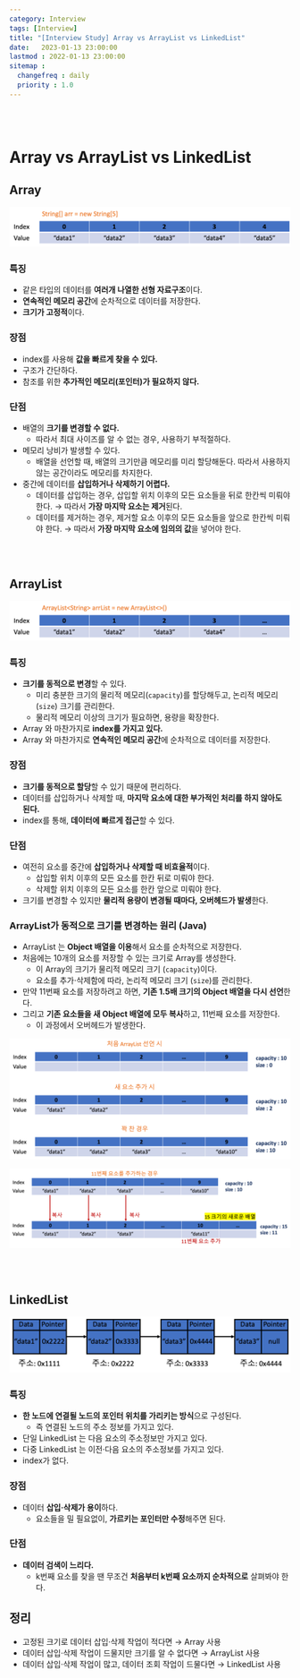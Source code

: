 ```yaml
---
category: Interview
tags: [Interview]
title: "[Interview Study] Array vs ArrayList vs LinkedList"
date:   2023-01-13 23:00:00 
lastmod : 2022-01-13 23:00:00
sitemap :
  changefreq : daily
  priority : 1.0
---
```


<br/><br/>

# Array vs ArrayList vs LinkedList

## Array

![Untitled](/assets/img/2023-01-13-Interview_ArrayVsArrayListVsLinkedList/Untitled.png)

### 특징

- 같은 타입의 데이터를 **여러개 나열한 선형 자료구조**이다.
- **연속적인 메모리 공간**에 순차적으로 데이터를 저장한다.
- **크기가 고정적**이다.

### 장점

- index를 사용해 **값을 빠르게 찾을 수 있다.**
- 구조가 간단하다.
- 참조를 위한 **추가적인 메모리(포인터)가 필요하지 않다.**

### 단점

- 배열의 **크기를 변경할 수 없다.**
    - 따라서 최대 사이즈를 알 수 없는 경우, 사용하기 부적절하다.
- 메모리 낭비가 발생할 수 있다.
    - 배열을 선언할 때, 배열의 크기만큼 메모리를 미리 할당해둔다. 따라서 사용하지 않는 공간이라도 메모리를 차지한다.
- 중간에 데이터를 **삽입하거나 삭제하기 어렵다.**
    - 데이터를 삽입하는 경우, 삽입할 위치 이후의 모든 요소들을 뒤로 한칸씩 미뤄야한다. → 따라서 **가장 마지막 요소는 제거**된다.
    - 데이터를 제거하는 경우, 제거할 요소 이후의 모든 요소들을 앞으로 한칸씩 미뤄야 한다. → 따라서 **가장 마지막 요소에 임의의 값**을 넣어야 한다.

<br/><br/>

## ArrayList

![Untitled](/assets/img/2023-01-13-Interview_ArrayVsArrayListVsLinkedList/Untitled%201.png)

### 특징

- **크기를 동적으로 변경**할 수 있다.
    - 미리 충분한 크기의 물리적 메모리(`capacity`)를 할당해두고, 논리적 메모리(`size`) 크기를 관리한다.
    - 물리적 메모리 이상의 크기가 필요하면, 용량을 확장한다.
- Array 와 마찬가지로 **index를 가지고 있다.**
- Array 와 마찬가지로 **연속적인 메모리 공간**에 순차적으로 데이터를 저장한다.

### 장점

- **크기를 동적으로 할당**할 수 있기 때문에 편리하다.
- 데이터를 삽입하거나 삭제할 때, **마지막 요소에 대한 부가적인 처리를 하지 않아도 된다.**
- index를 통해, **데이터에 빠르게 접근**할 수 있다.

### 단점

- 여전히 요소를 중간에 **삽입하거나 삭제할 때 비효율적**이다.
    - 삽입할 위치 이후의 모든 요소를 한칸 뒤로 미뤄야 한다.
    - 삭제할 위치 이후의 모든 요소를 한칸 앞으로 미뤄야 한다.
- 크기를 변경할 수 있지만 **물리적 용량이 변경될 때마다, 오버헤드가 발생**한다.

### ArrayList가 동적으로 크기를 변경하는 원리 (Java)

- ArrayList 는 **Object 배열을 이용**해서 요소를 순차적으로 저장한다.
- 처음에는 10개의 요소를 저장할 수 있는 크기로 Array를 생성한다.
    - 이 Array의 크기가 물리적 메모리 크기 (`capacity`)이다.
    - 요소를 추가·삭제함에 따라, 논리적 메모리 크기 (`size`)를 관리한다.
- 만약 11번째 요소를 저장하려고 하면, **기존 1.5배 크기의 Object 배열을 다시 선언**한다.
- 그리고 **기존 요소들을 새 Object 배열에 모두 복사**하고, 11번째 요소를 저장한다.
    - 이 과정에서 오버헤드가 발생한다.

![Untitled](/assets/img/2023-01-13-Interview_ArrayVsArrayListVsLinkedList/Untitled%202.png)

![Untitled](/assets/img/2023-01-13-Interview_ArrayVsArrayListVsLinkedList/Untitled%203.png)

<br/><br/>

## LinkedList

![Untitled](/assets/img/2023-01-13-Interview_ArrayVsArrayListVsLinkedList/Untitled%204.png)

### 특징

- **한 노드에 연결될 노드의 포인터 위치를 가리키는 방식**으로 구성된다.
    - 즉 연결된 노드의 주소 정보를 가지고 있다.
- 단일 LinkedList 는 다음 요소의 주소정보만 가지고 있다.
- 다중 LinkedList 는 이전·다음 요소의 주소정보를 가지고 있다.
- index가 없다.

### 장점

- 데이터 **삽입·삭제가 용이**하다.
    - 요소들을 밀 필요없이, **가르키는 포인터만 수정**해주면 된다.

### 단점

- **데이터 검색이 느리다.**
    - k번째 요소를 찾을 땐 무조건 **처음부터 k번째 요소까지 순차적으로** 살펴봐야 한다.

## 정리

- 고정된 크기로 데이터 삽입·삭제 작업이 적다면 → Array 사용
- 데이터 삽입·삭제 작업이 드물지만 크기를 알 수 없다면 → ArrayList 사용
- 데이터 삽입·삭제 작업이 많고, 데이터 조회 작업이 드물다면 → LinkedList 사용